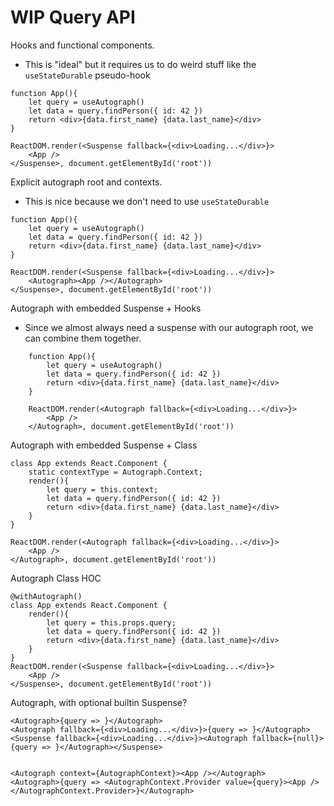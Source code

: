 # WIP Query API

Hooks and functional components.

- This is "ideal" but it requires us to do weird stuff like the `useStateDurable` pseudo-hook

```
function App(){
    let query = useAutograph()
    let data = query.findPerson({ id: 42 })
    return <div>{data.first_name} {data.last_name}</div>
}

ReactDOM.render(<Suspense fallback={<div>Loading...</div>}>
    <App />
</Suspense>, document.getElementById('root'))
```

Explicit autograph root and contexts.

- This is nice because we don't need to use `useStateDurable`

```
function App(){
    let query = useAutograph()
    let data = query.findPerson({ id: 42 })
    return <div>{data.first_name} {data.last_name}</div>
}

ReactDOM.render(<Suspense fallback={<div>Loading...</div>}>
    <Autograph><App /></Autograph>
</Suspense>, document.getElementById('root'))
```

Autograph with embedded Suspense + Hooks

- Since we almost always need a suspense with our autograph root, we can combine them together.

```
    function App(){
        let query = useAutograph()
        let data = query.findPerson({ id: 42 })
        return <div>{data.first_name} {data.last_name}</div>
    }

    ReactDOM.render(<Autograph fallback={<div>Loading...</div>}>
        <App />
    </Autograph>, document.getElementById('root'))
```

Autograph with embedded Suspense + Class

    class App extends React.Component {
        static contextType = Autograph.Context;
        render(){
            let query = this.context;
            let data = query.findPerson({ id: 42 })
            return <div>{data.first_name} {data.last_name}</div>
        }
    }

    ReactDOM.render(<Autograph fallback={<div>Loading...</div>}>
        <App />
    </Autograph>, document.getElementById('root'))


Autograph Class HOC

    @withAutograph()
    class App extends React.Component {
        render(){
            let query = this.props.query;
            let data = query.findPerson({ id: 42 })
            return <div>{data.first_name} {data.last_name}</div>
        }
    }
    ReactDOM.render(<Suspense fallback={<div>Loading...</div>}>
        <App />
    </Suspense>, document.getElementById('root'))


Autograph, with optional builtin Suspense?

    <Autograph>{query => }</Autograph>
    <Autograph fallback={<div>Loading...</div>}>{query => }</Autograph>
    <Suspense fallback={<div>Loading...</div>}><Autograph fallback={null}>{query => }</Autograph></Suspense>


    <Autograph context={AutographContext}><App /></Autograph>
    <Autograph>{query => <AutographContext.Provider value={query}><App /></AutographContext.Provider>}</Autograph>

















